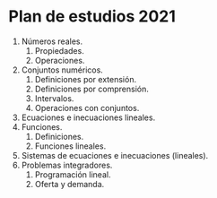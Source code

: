# Plan de estudios 2021

1. Números reales.
   1. Propiedades.
   2. Operaciones.
2. Conjuntos numéricos.
   1. Definiciones por extensión.
   2. Definiciones por comprensión.
   3. Intervalos.
   4. Operaciones con conjuntos.
3. Ecuaciones e inecuaciones lineales.
4. Funciones.
   1. Definiciones.
   2. Funciones lineales.
5. Sistemas de ecuaciones e inecuaciones (lineales).
6. Problemas integradores.
   1. Programación lineal.
   2. Oferta y demanda.

